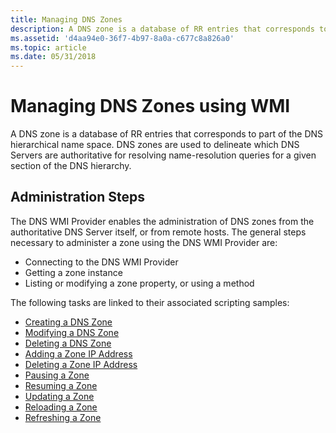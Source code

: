 ```yaml
---
title: Managing DNS Zones
description: A DNS zone is a database of RR entries that corresponds to part of the DNS hierarchical name space. DNS zones are used to delineate which DNS Servers are authoritative for resolving name-resolution queries for a given section of the DNS hierarchy.
ms.assetid: 'd4aa94e0-36f7-4b97-8a0a-c677c8a826a0'
ms.topic: article
ms.date: 05/31/2018
---
```


# Managing DNS Zones using WMI

A DNS zone is a database of RR entries that corresponds to part of the DNS hierarchical name space. DNS zones are used to delineate which DNS Servers are authoritative for resolving name-resolution queries for a given section of the DNS hierarchy.

## Administration Steps

The DNS WMI Provider enables the administration of DNS zones from the authoritative DNS Server itself, or from remote hosts. The general steps necessary to administer a zone using the DNS WMI Provider are:

-   Connecting to the DNS WMI Provider
-   Getting a zone instance
-   Listing or modifying a zone property, or using a method

The following tasks are linked to their associated scripting samples:

-   [Creating a DNS Zone](dns-wmi-provider-samples-managing-dns-zones.md)
-   [Modifying a DNS Zone](dns-wmi-provider-samples-managing-dns-zones.md)
-   [Deleting a DNS Zone](dns-wmi-provider-samples-managing-dns-zones.md)
-   [Adding a Zone IP Address](dns-wmi-provider-samples-managing-dns-zones.md)
-   [Deleting a Zone IP Address](dns-wmi-provider-samples-managing-dns-zones.md)
-   [Pausing a Zone](dns-wmi-provider-samples-managing-dns-zones.md)
-   [Resuming a Zone](dns-wmi-provider-samples-managing-dns-zones.md)
-   [Updating a Zone](dns-wmi-provider-samples-managing-dns-zones.md)
-   [Reloading a Zone](dns-wmi-provider-samples-managing-dns-zones.md)
-   [Refreshing a Zone](dns-wmi-provider-samples-managing-dns-zones.md)

 

 




